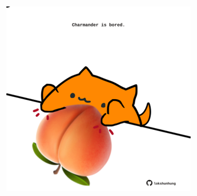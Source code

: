 <!-- built at 09/01/2023, 05:00:56 UTC -->
<p align="center">
  <img width="500" height="500" src="./ReadmeImage.svg">
</p>
